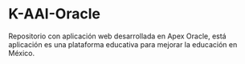 # K-AAI-Oracle
Repositorio con aplicación web desarrollada en Apex Oracle, está aplicación es una plataforma educativa para mejorar la educación en México.
